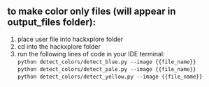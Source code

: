 ## to make color only files (will appear in output_files folder):

1. place user file into hackxplore folder
2. cd into the hackxplore folder
3. run the following lines of code in your IDE terminal: <br />
`python detect_colors/detect_blue.py --image {{file_name}}` <br />
`python detect_colors/detect_pale.py --image {{file_name}}` <br />
`python detect_colors/detect_yellow.py --image {{file_name}}` <br />